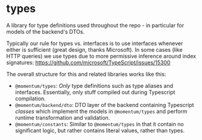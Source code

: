 # types

A library for type definitions used throughout the repo - in particular for
models of the backend's DTOs.

Typically our rule for types vs. interfaces is to use interfaces whenever either
is sufficient (great design, thanks Microsoft). In some cases (like HTTP
queries) we use types due to more permissive inference around index signatures:
https://github.com/microsoft/TypeScript/issues/15300

The overall structure for this and related libraries works like this:

- `@momentum/types`: _Only_ type definitions such as type aliases and
  interfaces. Essentially, only stuff compiled out during Typescript
  compilation.
- `@momentum/backend/dto`: DTO layer of the backend containing Typescript
  _classes_ which implement the models in `@momentum/types` and perform runtime
  transformation and validation.
- `@momentum/constants`: Similar to `@momentum/types` in that it contain no
  significant logic, but rather contains literal values, rather than types.
